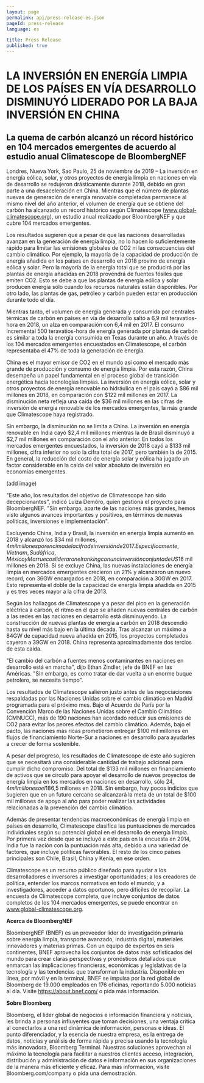 ```yaml
---
layout: page
permalink: api/press-release-es.json
pageId: press-release
language: es

title: Press Release
published: true
---
```


# **LA INVERSIÓN EN ENERGÍA LIMPIA DE LOS PAÍSES EN VÍA DESARROLLO DISMINUYÓ LIDERADO POR LA BAJA INVERSIÓN EN CHINA**

## **La quema de carbón alcanzó un récord histórico en 104 mercados emergentes de acuerdo  al estudio anual Climatescope  de BloombergNEF**

Londres, Nueva York, Sao Paulo, 25 de noviembre de 2019 – La inversión en energía eólica, solar, y otros proyectos de energía limpia en naciones en vía de desarrollo se redujeron drásticamente durante 2018, debido en gran parte a una desaceleración en China. Mientras que el número de plantas nuevas de generación de energía renovable completadas permanece al mismo nivel del año anterior, el volumen de energía que se obtiene del carbón ha alcanzado un récord histórico según Climatescope (www.global-climatescope.org), un estudio anual  realizado por BloombergNEF y que cubre 104 mercados emergentes. 

Los resultados sugieren que a pesar de que las naciones desarrolladas avanzan en la generación de energía limpia, no lo hacen lo suficientemente rápido para limitar las emisiones globales de CO2 ni las consecuencias del cambio climático. Por ejemplo, la mayoría de la capacidad de producción de energía añadida en los países en desarrollo en 2018 provino de energía eólica y solar. Pero la mayoría de la energía total que se producirá por las plantas de energía añadidas en 2018 provendrá de fuentes fósiles que emiten CO2. Esto se debe a que las plantas de energía eólica y solar producen energía sólo cuando los recursos naturales están disponibles. Por otro lado, las plantas de gas, petróleo y carbón pueden estar en producción durante todo el día. 

Mientras tanto, el volumen de energía generada y consumida por centrales térmicas de carbón en países en vía de desarrollo saltó a 6,9 mil teravatios-hora en 2018, un alza en comparación con 6,4 mil en 2017. El consumo incremental 500 teravatios-hora de energía generada por plantas de carbón es similar a toda la energía consumida en Texas durante un año. A través de los 104 mercados emergentes encuestados en Climatescope, el carbón representaba el 47% de toda la generación de energía. 

China es el mayor emisor de CO2  en el mundo  así como el mercado más grande de producción y consumo de energía limpia. Por esta razón, China desempeña un papel fundamental en el proceso global de transición energética hacía tecnologías limpias. La inversión en energía eólica, solar y otros proyectos de energía renovable no hidráulica en el país cayó a $86 mil millones en 2018, en comparación con $122 mil millones en 2017. La disminución neta refleja una caída de $36 mil millones en las cifras de inversión de energía renovable de los mercados emergentes, la más grande que Climatescope haya registrado.

Sin embargo, la disminución no se limita a China. La inversión en energía renovable en India cayó $2,4 mil millones mientras la de Brasil disminuyó a $2,7 mil millones en comparación con el año anterior. En todos los mercados emergentes encuestados, la inversión de 2018 cayó a $133 mil millones, cifra inferior no solo la cifra total de 2017, pero también la de 2015. En general, la reducción del costo de energía solar y eólica ha jugado un factor considerable en la caída del valor absoluto de inversión en economías emergentes. 

(add image)

"Este año, los resultados del objetivo de Climatescope han sido decepcionantes", indicó Luiza Demôro, quien gestiona el proyecto para BloombergNEF. "Sin embargo, aparte de las naciones más grandes, hemos visto algunos avances importantes y positivos, en términos de nuevas políticas, inversiones e implementación".

Excluyendo China, India y Brasil, la inversión en energía limpia aumentó en 2018 y alcanzó los $34 mil millones, $4 mil millones por encima de la cifra de inversión de 2017. Específicamente, Vietnam, Sudáfrica, México y Marruecos lideraron el ranking con una inversión conjunta de US$16 mil millones en 2018. Si se excluye China, las nuevas instalaciones de energía limpia en mercados emergentes crecieron un 21% y alcanzaron un nuevo record, con 36GW encargados en 2018, en comparación a 30GW en 2017. Esto representa el doble de la capacidad de energía limpia añadida en 2015 y es tres veces mayor a la cifra de 2013.

Según los hallazgos de Climatescope y a pesar del pico en la generación eléctrica a carbón, el ritmo en el que se añaden nuevas centrales de carbón a las redes en las naciones en desarrollo está disminuyendo. La construcción de nuevas plantas de energía a carbón en 2018 descendió hasta su nivel más bajo en la última década. Tras alcanzar un máximo a 84GW de capacidad nueva añadida en 2015, los proyectos completados cayeron a 39GW en 2018. China representa aproximadamente dos tercios de esta caída. 

"El cambio del carbón a fuentes menos contaminantes en naciones en desarrollo está en marcha", dijo Ethan Zindler, jefe de BNEF en las Américas. "Sin embargo, es como tratar de dar vuelta a un enorme buque petrolero, se necesita tiempo".

Los resultados de Climatescope salieron justo antes de las negociaciones respaldadas por las Naciones Unidas sobre el cambio climático en Madrid programada para el próximo mes. Bajo el Acuerdo de París por la Convención Marco de las Naciones Unidas sobre el Cambio Climático (CMNUCC), más de 190 naciones han acordado reducir sus emisiones de CO2 para evitar los peores efectos del cambio climático. Además, bajo el pacto, las naciones más ricas prometieron entregar $100 mil millones en flujos de financiamiento Norte-Sur a naciones en desarrollo para ayudarles a crecer de forma sostenible. 

A pesar del progreso, los resultados de Climatescope de este año sugieren que se necesitará una considerable cantidad de trabajo adicional para cumplir dicho compromiso. Del total de $133 mil millones en financiamiento de activos que se circuló para apoyar el desarrollo de nuevos proyectos de energía limpia en los mercados en naciones en desarrollo, sólo $24,4 mil millones o el 18% provino de fuentes fuera de esos países. De ese total, la gran mayoría provino de fuentes de capital privado, tales como promotores internacionales de proyectos, bancos comerciales y fondos de capital privado. Los aportes de bancos de desarrollo financiados mayoritariamente con fondos del Estado de la OCDE aumentaron a un récord de US$6,5 millones en 2018. Sin embargo, hay pocos indicios que sugieren que en un futuro cercano se alcanzará la meta de un total de $100 mil millones de apoyo al año para poder realizar las actividades relacionadas a la prevención del cambio climático. 

Además de presentar tendencias macroeconómicas de energía limpia en países en desarrollo, Climatescope clasifica las puntuaciones de mercados individuales según su potencial global en el desarrollo de energía limpia. Por primera vez desde que se incluyó a este país en la encuesta en 2014, India fue la nación con la puntuación más alta, debido a una variedad de factores, que incluye políticas favorables. El resto de los cinco países principales son Chile, Brasil, China y Kenia, en ese orden.

Climatescope es un recurso público diseñado para ayudar a los desarrolladores e inversores a investigar oportunidades; a los creadores de política, entender los marcos normativos en todo el mundo; y a investigadores, acceder a datos oportunos, pero difíciles de recopilar. La encuesta de Climatescope completa, que incluye conjuntos de datos completos de los 104 mercados emergentes, se puede encontrar en www.global-climatescope.org.

**Acerca de BloombergNEF**

BloombergNEF (BNEF) es un proveedor líder de investigación primaria sobre energía limpia, transporte avanzado, industria digital, materiales innovadores y materias primas. Con un equipo de expertos en seis continentes, BNEF aprovecha los conjuntos de datos más sofisticados del mundo para crear claras perspectivas y pronósticos detallados que enmarcan las implicaciones financieras, económicas y legislativas de la tecnología y las tendencias que transforman la industria. Disponible en línea, por móvil y en la terminal, BNEF se impulsa por la red global de Bloomberg de 19.000 empleados en 176 oficinas, reportando 5.000 noticias al día. Visite https://about.bnef.com/ o pida más información.

**Sobre Bloomberg**

Bloomberg, el líder global de negocios e información financiera y noticias, les brinda a personas influyentes que toman decisiones, una ventaja crítica al conectarlos a una red dinámica de información, personas e ideas. El punto diferenciador, y la esencia de nuestra empresa, es la entrega de datos, noticias y análisis de forma rápida y precisa usando la tecnología más innovadora, Bloomberg Terminal. Nuestras soluciones aprovechan al máximo la tecnología para facilitar a nuestros clientes acceso, integración, distribución y administración de datos e información en sus organizaciones de la manera más eficiente y eficaz. Para más información, visite Bloomberg.com/company o pida una demostración.
